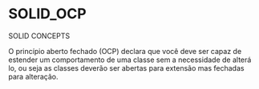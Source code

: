 # SOLID_OCP
SOLID CONCEPTS


O princípio aberto fechado (OCP) declara que você deve ser capaz de estender um comportamento de uma classe sem a necessidade de alterá lo,
ou seja as classes deverão ser abertas para extensão mas fechadas para alteração.
